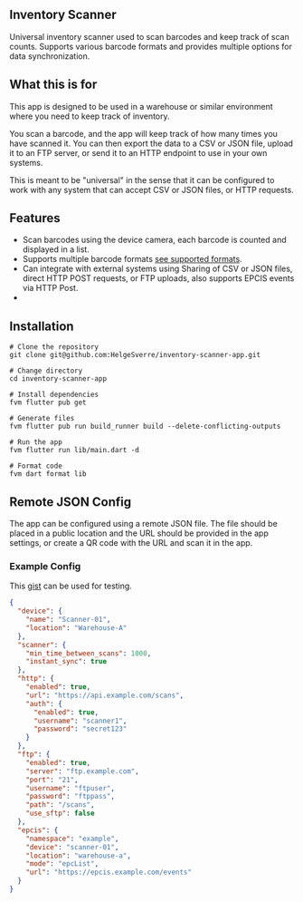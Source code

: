 ## Inventory Scanner

Universal inventory scanner used to scan barcodes and keep track of scan counts.
Supports various barcode formats and provides multiple options for data synchronization.

## What this is for

This app is designed to be used in a warehouse or similar environment where you need to keep track
of inventory.

You scan a barcode, and the app will keep track of how many times you have scanned it. You can then
export the data to a CSV or JSON file, upload it to an FTP server, or send it to an HTTP endpoint to
use in your own systems.

This is meant to be "universal" in the sense that it can be configured to work with any system that
can accept CSV or JSON files, or HTTP requests.

## Features

- Scan barcodes using the device camera, each barcode is counted and displayed in a list.
- Supports multiple barcode
  formats [see supported formats](https://pub.dev/documentation/mobile_scanner/latest/mobile_scanner/BarcodeFormat.html).
- Can integrate with external systems using Sharing of CSV or JSON files, direct HTTP POST requests,
  or FTP uploads, also supports EPCIS events via HTTP Post.
-

## Installation

```shell
# Clone the repository
git clone git@github.com:HelgeSverre/inventory-scanner-app.git

# Change directory
cd inventory-scanner-app

# Install dependencies
fvm flutter pub get

# Generate files
fvm flutter pub run build_runner build --delete-conflicting-outputs

# Run the app
fvm flutter run lib/main.dart -d 

# Format code
fvm dart format lib
```

## Remote JSON Config

The app can be configured using a remote JSON file. The file should be placed in a public location
and the URL should be provided in the app settings, or create a QR code with the URL and scan it in
the app.

### Example Config

This [gist](https://gist.githubusercontent.com/HelgeSverre/e2ce0369fd7492253f0b0ff8647e1c85/raw/d553b5b9951a46639b821ef5aa6a413b7e371da1/scanner.json)
can be used for testing.

```json
{
  "device": {
    "name": "Scanner-01",
    "location": "Warehouse-A"
  },
  "scanner": {
    "min_time_between_scans": 1000,
    "instant_sync": true
  },
  "http": {
    "enabled": true,
    "url": "https://api.example.com/scans",
    "auth": {
      "enabled": true,
      "username": "scanner1",
      "password": "secret123"
    }
  },
  "ftp": {
    "enabled": true,
    "server": "ftp.example.com",
    "port": "21",
    "username": "ftpuser",
    "password": "ftppass",
    "path": "/scans",
    "use_sftp": false
  },
  "epcis": {
    "namespace": "example",
    "device": "scanner-01",
    "location": "warehouse-a",
    "mode": "epcList",
    "url": "https://epcis.example.com/events"
  }
}
```
